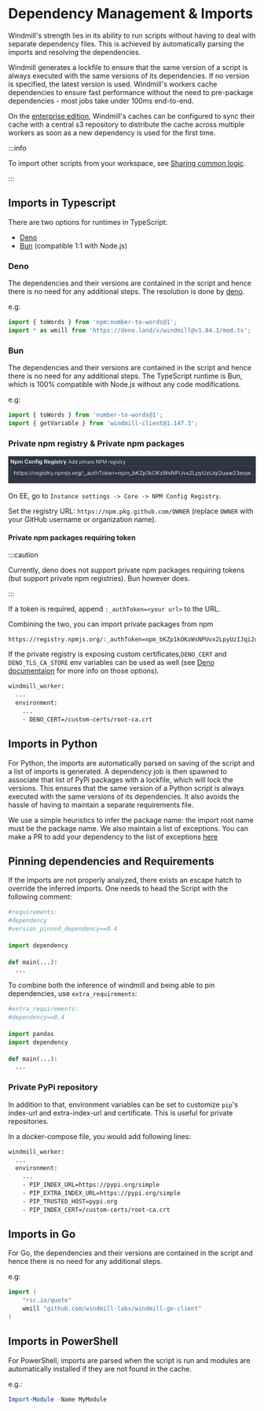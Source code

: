 # Dependency Management & Imports

Windmill's strength lies in its ability to run scripts without having to deal with separate dependency files. This is achieved by automatically parsing the imports and resolving the dependencies.

Windmill generates a lockfile to ensure that the same version of a script is always executed with the same versions of its dependencies. If no version is specified, the latest version is used. Windmill's workers cache dependencies to ensure fast performance without the need to pre-package dependencies - most jobs take under 100ms end-to-end.

On the [enterprise edition](/pricing), Windmill's caches can be configured to sync their cache with a central s3 repository to distribute the cache across multiple workers as soon as a new dependency is used for the first time.

:::info

To import other scripts from your workspace, see [Sharing common logic](../5_sharing_common_logic/index.md).

:::

## Imports in Typescript

There are two options for runtimes in TypeScript:

- [Deno](#deno)
- [Bun](#bun) (compatible 1:1 with Node.js)

### Deno

The dependencies and their versions are contained in the script and hence there is no need for any additional steps. The resolution is done by [deno](https://deno.com/runtime).

e.g:

```ts
import { toWords } from 'npm:number-to-words@1';
import * as wmill from 'https://deno.land/x/windmill@v1.84.1/mod.ts';
```

### Bun

The dependencies and their versions are contained in the script and hence there is no need for any additional steps. The TypeScript runtime is Bun, which is 100% compatible with Node.js without any code modifications.

e.g:

```ts
import { toWords } from 'number-to-words@1';
import { getVariable } from 'windmill-client@1.147.3';
```

### Private npm registry & Private npm packages

![Private NPM registry](private_registry.png)

On EE, go to `Instance settings -> Core -> NPM Config Registry`.

Set the registry URL: `https://npm.pkg.github.com/OWNER` (replace `OWNER` with your GitHub username or organization name).

#### Private npm packages requiring token

:::caution

Currently, deno does not support private npm packages requiring tokens (but support private npm registries). Bun however does.

:::

If a token is required, append `:_authToken=<your url>` to the URL.

Combining the two, you can import private packages from npm

```
https://registry.npmjs.org/:_authToken=npm_bKZp1kOKzWsNPUvx2LpyUzIJqi2uaw23eqw
```

If the private registry is exposing custom certificates,`DENO_CERT` and `DENO_TLS_CA_STORE` env variables can be used as well (see [Deno documentaion](https://docs.deno.com/runtime/manual/getting_started/setup_your_environment#environment-variables) for more info on those options).

```dockerfile
windmill_worker:
  ...
  environment:
    ...
    - DENO_CERT=/custom-certs/root-ca.crt
```

## Imports in Python

For Python, the imports are automatically parsed on saving of the script and a list of imports is generated. A dependency job is then
spawned to associate that list of PyPi packages with a lockfile, which will lock
the versions. This ensures that the same version of a Python script is always
executed with the same versions of its dependencies. It also avoids the hassle
of having to maintain a separate requirements file.

We use a simple heuristics to infer the package name: the import root name must be the package name. We also maintain a list of exceptions.
You can make a PR to add your dependency to the list of exceptions [here](https://github.com/windmill-labs/windmill/blob/baac93f40140ee37548a273885c028a8e6500b6d/backend/parsers/windmill-parser-py-imports/src/lib.rs#L48)

## Pinning dependencies and Requirements

If the imports are not properly analyzed, there exists an escape hatch to
override the inferred imports. One needs to head the Script with the following comment:

```python
#requirements:
#dependency
#version_pinned_dependency==0.4

import dependency

def main(...):
  ...
```

To combine both the inference of windmill and being able to pin dependencies, use `extra_requirements`:

```python
#extra_requirements:
#dependency==0.4

import pandas
import dependency

def main(...):
  ...
```

### Private PyPi repository

In addition to that, environment variables can be set to customize `pip`'s index-url and extra-index-url and certificate.
This is useful for private repositories.

In a docker-compose file, you would add following lines:

```dockerfile
windmill_worker:
  ...
  environment:
    ...
    - PIP_INDEX_URL=https://pypi.org/simple
    - PIP_EXTRA_INDEX_URL=https://pypi.org/simple
    - PIP_TRUSTED_HOST=pypi.org
    - PIP_INDEX_CERT=/custom-certs/root-ca.crt
```

## Imports in Go

For Go, the dependencies and their versions are contained in the
script and hence there is no need for any additional steps.

e.g:

```go
import (
	"rsc.io/quote"
    wmill "github.com/windmill-labs/windmill-go-client"
)
```

## Imports in PowerShell

For PowerShell, imports are parsed when the script is run and modules are automatically installed if they are not found in the cache.

e.g.:

```powershell
Import-Module -Name MyModule
```
